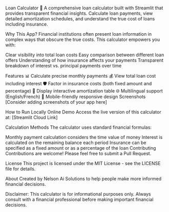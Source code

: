Loan Calculator 💸
A comprehensive loan calculator built with Streamlit that provides transparent financial insights. Calculate loan payments, view detailed amortization schedules, and understand the true cost of loans including insurance.

Why This App?
Financial institutions often present loan information in complex ways that obscure the true costs. This calculator empowers you with:

Clear visibility into total loan costs
Easy comparison between different loan offers
Understanding of how insurance affects your payments
Transparent breakdown of interest vs. principal payments over time

Features
📊 Calculate precise monthly payments
💰 View total loan cost including interest
🛡️ Factor in insurance costs (both fixed amount and percentage)
📅 Display interactive amortization table
🌐 Multilingual support (English/French)
📱 Mobile-friendly responsive design
Screenshots
[Consider adding screenshots of your app here]

How to Run Locally
Online Demo
Access the live version of this calculator at: [Streamlit Cloud Link]

Calculation Methods
The calculator uses standard financial formulas:

Monthly payment calculation considers the time value of money
Interest is calculated on the remaining balance each period
Insurance can be specified as a fixed amount or as a percentage of the loan
Contributing
Contributions are welcome! Please feel free to submit a Pull Request.

License
This project is licensed under the MIT License - see the LICENSE file for details.

About
Created by Nelson Ai Solutions to help people make more informed financial decisions.

Disclaimer: This calculator is for informational purposes only. Always consult with a financial professional before making important financial decisions.